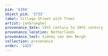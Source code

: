 ```yaml
---
pid: '6394'
object_pid: '3733'
label: Village Street with Trees
artist: janbrueghel
provenance_date: 19th century to 20th century
provenance_location: Netherlands
provenance_text: Sidney van den Bergh
collection: provenance
order: '1425'
---
```

